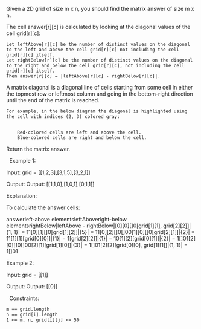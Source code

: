 Given a 2D grid of size m x n, you should find the matrix answer of size m x n.

The cell answer[r][c] is calculated by looking at the diagonal values of the cell grid[r][c]:


	Let leftAbove[r][c] be the number of distinct values on the diagonal to the left and above the cell grid[r][c] not including the cell grid[r][c] itself.
	Let rightBelow[r][c] be the number of distinct values on the diagonal to the right and below the cell grid[r][c], not including the cell grid[r][c] itself.
	Then answer[r][c] = |leftAbove[r][c] - rightBelow[r][c]|.


A matrix diagonal is a diagonal line of cells starting from some cell in either the topmost row or leftmost column and going in the bottom-right direction until the end of the matrix is reached.


	For example, in the below diagram the diagonal is highlighted using the cell with indices (2, 3) colored gray:

	
		Red-colored cells are left and above the cell.
		Blue-colored cells are right and below the cell.
	
	




Return the matrix answer.

 
Example 1:


Input: grid = [[1,2,3],[3,1,5],[3,2,1]]

Output: Output: [[1,1,0],[1,0,1],[0,1,1]]

Explanation:

To calculate the answer cells:

answerleft-above elementsleftAboveright-below elementsrightBelow|leftAbove - rightBelow|[0][0][]0[grid[1][1], grid[2][2]]|{1, 1}| = 11[0][1][]0[grid[1][2]]|{5}| = 11[0][2][]0[]00[1][0][]0[grid[2][1]]|{2}| = 11[1][1][grid[0][0]]|{1}| = 1[grid[2][2]]|{1}| = 10[1][2][grid[0][1]]|{2}| = 1[]01[2][0][]0[]00[2][1][grid[1][0]]|{3}| = 1[]01[2][2][grid[0][0], grid[1][1]]|{1, 1}| = 1[]01


Example 2:


Input: grid = [[1]]

Output: Output: [[0]]


 
Constraints:


	m == grid.length
	n == grid[i].length
	1 <= m, n, grid[i][j] <= 50


